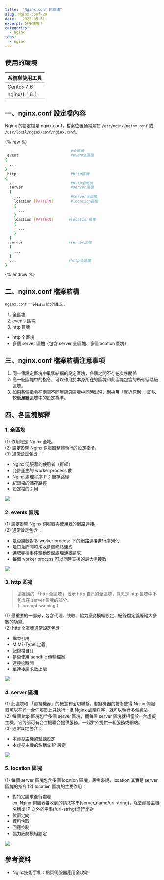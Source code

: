 ```yaml
---
title:  "Nginx.conf 的結構"
slug: Nginx-conf-20
date:   2022-05-31
excerpt: 好多塊喔！
categories:
  - Nginx
tags:
  - nginx
---
```


## 使用的環境

| 系統與使用工具 | 
| ----- |  
| Centos 7.6 | 
| nginx/1.16.1 | 


## 一、nginx.conf 設定檔內容

Nginx 的設定檔是 nginx.conf，檔案位置通常是在 `/etc/nginx/nginx.conf` 或 `/usr/local/nginx/conf/nginx.conf`。

{% raw %}
```bash
 ...                          #全區塊
 event                        #events區塊
{
  ...
}
 http                         #http區塊
{   
  ...                         #http全區塊 
  server                      #server區塊
  {
    ...                       #server全區塊
    loaction [PATTERN]        #location區塊
    {
      ...
    }
    loaction [PATTERN]       #location區塊
    {
      ...
    }
  }
  server                     #server區塊
  {
    ...
  }
  ...                        #http全區塊
}
```
{% endraw %}

## 二、nginx.conf 檔案結構
`nginx.conf` 一共由三部分組成：  
1. 全區塊
2. events 區塊
3. http 區塊  
  - http 全區塊  
  - 多個 server 區塊（包含 server 全區塊、多個location 區塊）    

## 三、nginx.conf 檔案結構注意事項
1. 同一個設定區塊中巢狀結構的設定區塊，各個之間不存在次序關係    
2. 高一級區塊中的指令，可以作用於本身所在的區塊和此區塊包含的所有低階級區塊。    
3. 如果某個指令在兩個不同層級的區塊中同時出現，則採用「就近原則」，即以較**低層級**區塊中的設定為準。    

## 四、各區塊解釋
### 1. 全區塊 
(1) 作用域是 Nginx 全域。  
(2) 設定影響 Nginx 伺服器整體執行的設定指令。  
(3) 通常設定包含：  
  - Nginx 伺服器的使用者（群組）  
  - 允許產生的 worker process 數  
  - Nginx 處理程序 PID 儲存路徑  
  - 紀錄檔的儲存路徑  
  - 設定檔的引用    

![](/assets/images/2022-05-31-Nginx-conf-20/1.JPG)

### 2. events 區塊
(1) 設定影響 Nginx 伺服器與使用者的網路連接。  
(2) 通常設定包含：  
  - 是否開啟對多 worker process 下的網路連接進行序列化  
  - 是否允許同時接收多個網路連接  
  - 選取哪種事件驅動模型處理連接請求  
  - 每個 worker process 可以同時支援的最大連接數  

![](/assets/images/2022-05-31-Nginx-conf-20/2.JPG)

### 3. http 區塊
> 這裡講的 「http 全區塊」 表示 http 自己的全區塊，意思是 http 區塊中不包含在 server 區塊的部分。  
{: .prompt-warning }

(1) 最重要的一部分，包含代理、快取、協力廠商模組設定、紀錄檔定義等絕大多數的功能。  
(2) http 全區塊通常設定包含：  
  - 檔案引用  
  - MIME-Type 定義  
  - 紀錄檔自訂  
  - 是否使用 sendfile 傳輸檔案  
  - 連接逾時間  
  - 單連接請求數上限  
  
![](/assets/images/2022-05-31-Nginx-conf-20/3.JPG)

### 4. server 區塊
(1) 此區塊和 「虛擬機器」的概念有密切聯繫，虛擬機器的技術使得 Nginx 伺服器可以在同一台伺服器上只執行一組 Nginx 處理程序，就可以執行多個網站。  
(2) 每個 http 區塊包含多個 server 區塊，而每個 server 區塊就相當於一台虛擬主機，它內部可有台主機聯合提供服務，一起對外提供一組服務或網站。  
(3) 通常設定包含：  
  - 本虛擬主機的監聽設定  
  - 本虛擬主機的名稱或 IP 設定  

![](/assets/images/2022-05-31-Nginx-conf-20/4.JPG)

### 5. location 區塊
(1) 每個 server 區塊包含多個 location 區塊，嚴格來說，location 其實是 server 區塊的指令
(2) location 區塊的主要作用：  
  - 對特定請求進行處理   
  ex. Nginx 伺服器接收到的請求字串(server_name/uri-string)，除去虛擬主機名稱或 IP 之外的字串(/uri-string)進行比對  
  - 位置定向  
  - 資料快取  
  - 回應控制  
  - 協力廠商模組設定  

![](/assets/images/2022-05-31-Nginx-conf-20/5.JPG)

## 參考資料
- Nginx技術手札：網頁伺服器應用全攻略